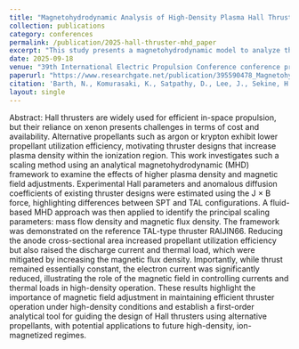 ```yaml
---
title: "Magnetohydrodynamic Analysis of High-Density Plasma Hall Thruster Operation."
collection: publications
category: conferences
permalink: /publication/2025-hall-thruster-mhd_paper
excerpt: "This study presents a magnetohydrodynamic model to analyze the operation of Hall thrusters under high-density plasma conditions induced by increased mass flow densities, including a analysis of the Hall parameter to reduce Heat loads."
date: 2025-09-18
venue: "39th International Electric Propulsion Conference conference proceedings of ERPS (https://www.electricrocket.org/index.php?page=iepc-conferences)"
paperurl: "https://www.researchgate.net/publication/395590478_Magnetohydrodynamic_Analysis_of_High-Density_Plasma_Hall_Thruster_Operation"
citation: 'Barth, N., Komurasaki, K., Satpathy, D., Lee, J., Sekine, H., & Koizumi, H. Magnetohydrodynamic Analysis of High-Density Plasma Hall Thruster Operation. In 39th International Electric Propulsion Conference, Imperial College London, London, United Kingdom. 2025, September.'
layout: single
---
```


Abstract:
Hall thrusters are widely used for efficient in-space propulsion, but their reliance on xenon presents challenges in terms of cost and availability. Alternative propellants such as argon or krypton exhibit lower propellant utilization efficiency, motivating thruster designs that increase plasma density within the ionization region. This work investigates such a scaling method using an analytical magnetohydrodynamic (MHD) framework to examine the effects of higher plasma density and magnetic field adjustments. Experimental Hall parameters and anomalous diffusion coefficients of existing thruster designs were estimated using the J × B force, highlighting differences between SPT and TAL configurations. A fluid-based MHD approach was then applied to identify the principal scaling parameters: mass flow density and magnetic flux density. The framework was demonstrated on the reference TAL-type thruster RAIJIN66. Reducing the anode cross-sectional area increased propellant utilization efficiency but also raised the discharge current and thermal load, which were mitigated by increasing the magnetic flux density. Importantly, while thrust remained essentially constant, the electron current was significantly reduced, illustrating the role of the magnetic field in controlling currents and thermal loads in high-density operation. These results highlight the importance of magnetic field adjustment in maintaining efficient thruster operation under high-density conditions and establish a first-order analytical tool for guiding the design of Hall thrusters using alternative propellants, with potential applications to future high-density, ion-magnetized regimes.

